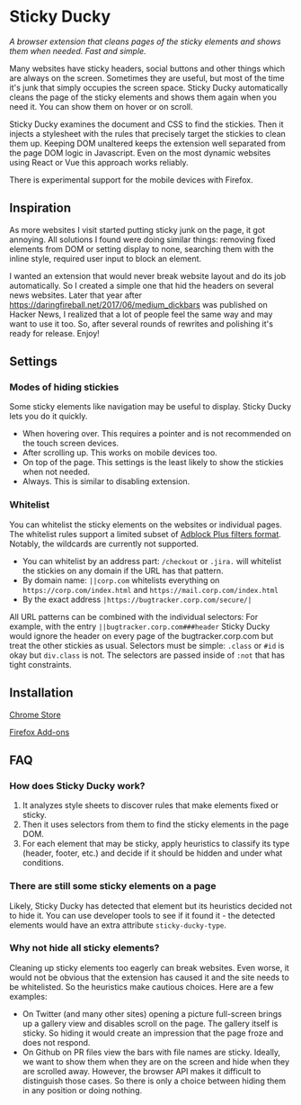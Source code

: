 # Sticky Ducky

*A browser extension that cleans pages of the sticky elements and shows them when needed. Fast and simple.* 

Many websites have sticky headers, social buttons and other things which are always on the screen. Sometimes they are useful,
but most of the time it's junk that simply occupies the screen space. Sticky Ducky automatically cleans the page of the sticky
elements and shows them again when you need it. You can show them on hover or on scroll.

Sticky Ducky examines the document and CSS to find the stickies. Then it injects a stylesheet with the rules that precisely target
the stickies to clean them up. Keeping DOM unaltered keeps the extension well separated from the page DOM logic in Javascript.
Even on the most dynamic websites using React or Vue this approach works reliably.

There is experimental support for the mobile devices with Firefox.

## Inspiration
As more websites I visit started putting sticky junk on the page, it got annoying. All solutions I found were doing similar things:
removing fixed elements from DOM or setting display to none, searching them with the inline style, required user input to block an element.

I wanted an extension that would never break website layout and do its job automatically. So I created a simple one that
hid the headers on several news websites.
Later that year after https://daringfireball.net/2017/06/medium_dickbars was published on Hacker News, I realized that a
lot of people feel the same way and may want to use it too. So, after several rounds of rewrites and polishing it's ready for release. Enjoy!

## Settings

### Modes of hiding stickies
Some sticky elements like navigation may be useful to display. Sticky Ducky lets you do it quickly.
* When hovering over. This requires a pointer and is not recommended on the touch screen devices.
* After scrolling up. This works on mobile devices too.
* On top of the page. This settings is the least likely to show the stickies when not needed. 
* Always. This is similar to disabling extension. 

### Whitelist
You can whitelist the sticky elements on the websites or individual pages. 
The whitelist rules support a limited subset of [Adblock Plus filters format](https://adblockplus.org/filter-cheatsheet).
Notably, the wildcards are currently not supported.

* You can whitelist by an address part: `/checkout` or `.jira.` will whitelist the stickies on any domain if the URL has that pattern.
* By domain name: `||corp.com` whitelists everything on `https://corp.com/index.html` and `https://mail.corp.com/index.html`
* By the exact address `|https://bugtracker.corp.com/secure/|`

All URL patterns can be combined with the individual selectors:
For example, with the entry `||bugtracker.corp.com###header` Sticky Ducky would ignore the header on every page of the bugtracker.corp.com but treat the other stickies as usual.
Selectors must be simple: `.class` or `#id` is okay but `div.class` is not. The selectors are passed inside of `:not` that has tight constraints.

## Installation

[Chrome Store](https://chrome.google.com/webstore/detail/sticky-ducky/gklhneccajklhledmencldobkjjpnhkd)

[Firefox Add-ons](https://addons.mozilla.org/firefox/addon/sticky-ducky/)

## FAQ
### How does Sticky Ducky work?
1. It analyzes style sheets to discover rules that make elements fixed or sticky.
2. Then it uses selectors from them to find the sticky elements in the page DOM.
3. For each element that may be sticky, apply heuristics to classify its type (header, footer, etc.) and decide if it should be hidden and under what conditions.

### There are still some sticky elements on a page
Likely, Sticky Ducky has detected that element but its heuristics decided not to hide it. You can use developer tools to see if it found it - the detected elements would have an extra attribute `sticky-ducky-type`.

### Why not hide all sticky elements?
Cleaning up sticky elements too eagerly can break websites. Even worse, it would not be obvious that the extension has caused it and the site needs to be whitelisted. So the heuristics make cautious choices.
Here are a few examples:
- On Twitter (and many other sites) opening a picture full-screen brings up a gallery view and disables scroll on the page. The gallery itself is sticky. So hiding it would create an impression that the page froze and does not respond.
- On Github on PR files view the bars with file names are sticky. Ideally, we want to show them when they are on the screen and hide when they are scrolled away. However, the browser API makes it difficult to distinguish those cases. So there is only a choice between hiding them in any position or doing nothing.
